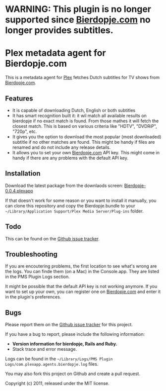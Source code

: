# WARNING: This plugin is no longer supported since [Bierdopje.com](http://www.bierdopje.com/) no longer provides subtitles.

# Plex metadata agent for Bierdopje.com

This is a metadata agent for [Plex](http://plexapp.com) fetches Dutch subtitles for TV shows from [Bierdopje.com](http://www.bierdopje.com/).

## Features

* It is capable of downloading Dutch, English or both subtitles
* It has smart recognition built it: it wil match all available results on bierdopje if no exact match is found. From those mathes it will fetch the closest match. This is based on various criteria like "HDTV", "DVDRiP", "720p", etc.
* It gives you the option to download the most popular (most downloaded) subtitle if no other matches are found. This might be handy if files are renamed and do not include any release details.
* It allows you to set your own [Bierdopje.com](http://www.bierdopje.com/) API key. This might come in handy if there are any problems with the default API key.

## Installation

Download the latest package from the downlaods screen: [Bierdopje-0.0.4.plexapp](https://github.com/downloads/jeroenj/Bierdopje.bundle/Bierdopje-0.0.4.plexapp)

If that doesn't work for some reason or you want to install it manually, you can clone this repository and copy the Bierdopje.bundle to your `~/Library/Application Support/Plex Media Server/Plug-ins` folder.

## Todo

This can be found on the [Github issue tracker](https://github.com/jeroenj/Bierdopje.bundle/issues).

## Troubleshooting

If you are encoutering problems, the first location to see what's wrong are the logs. You can finde them (on a Mac) in the Console.app. They are listed in the PMS Plugin Logs section.

It might be possible that the default API key is not working anymore. If you want to set up your own, you can register one on [Bierdopje.com](http://www.bierdopje.com/) and enter it in the plugin's preferences.

## Bugs

Please report them on the [Github issue tracker](https://github.com/jeroenj/Bierdopje.bundle/issues)
for this project.

If you have a bug to report, please include the following information:

* **Version information for bierdopje, Rails and Ruby.**
* Stack trace and error message.

Logs can be found in the `~/Library/Logs/PMS Plugin Logs/com.plexapp.agents.bierdopje.log` files.

You may also fork this project on Github and create a pull request.

Copyright (c) 2011, released under the MIT license.
